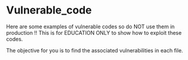 # Vulnerable_code
Here are some examples of vulnerable codes so do NOT use them in production !! This is for EDUCATION ONLY to show how to exploit these codes.

The objective for you is to find the associated vulnerabilities in each file.
